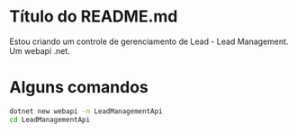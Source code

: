 # Título do README.md

Estou criando um controle de gerenciamento de Lead - Lead Management.
Um webapi .net.

# Alguns comandos

```bash
dotnet new webapi -n LeadManagementApi
cd LeadManagementApi
```
